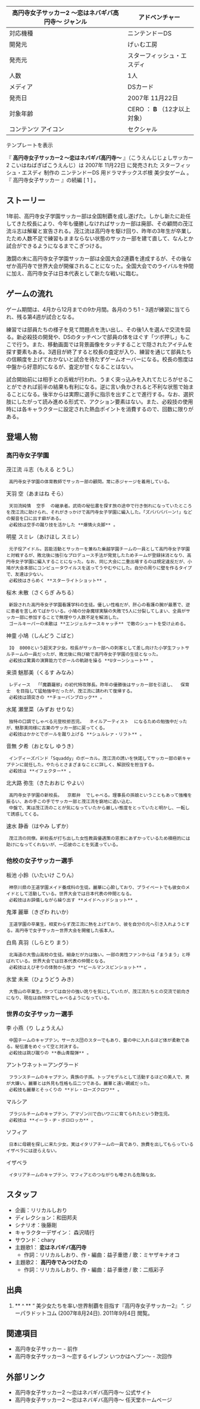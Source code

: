 高円寺女子サッカー2 〜恋はネバギバ高円寺〜  ジャンル  |  アドベンチャー   
---|---  
対応機種  |  ニンテンドーDS   
開発元  |  げぃむ工房   
発売元  |  スターフィッシュ・エスディ   
人数  |  1人   
メディア  |  DSカード   
発売日  |  2007年  11月22日   
対象年齢  |  CERO  ：  **B** （12才以上対象）   
コンテンツ  アイコン  |  セクシャル   
テンプレートを表示  
  
『 **高円寺女子サッカー2 〜恋はネバギバ高円寺〜** 』（こうえんじじょしサッカー2 こいはねばぎばこうえんじ）は  2007年  11月22日
に発売された  スターフィッシュ・エスディ  制作の  ニンテンドーDS  用ドラマチックスポ根  美少女ゲーム  。『  高円寺女子サッカー  』の続編
[  1  ]  。

##  ストーリー



1年前、高円寺女子学園サッカー部は全国制覇を成し遂げた。しかし新たに赴任してきた校長により、今年も優勝しなければサッカー部は廃部、その顧問の茂江流斗志は解雇と宣告される。茂江流は高円寺を駆け回り、昨年の3年生が卒業したため人数不足で練習もままならない状態のサッカー部を建て直して、なんとか試合ができるようになるまでこぎつける。

激闘の末に高円寺女子学園サッカー部は全国大会2連覇を達成するが、その後なぜか高円寺で世界大会が開催されることになった。全国大会でのライバルを仲間に加え、高円寺女子は日本代表として新たな戦いに臨む。

##  ゲームの流れ



ゲーム期間は、4月から12月までの9か月間。各月のうち1 - 3週が練習に当てられ、残る第4週が試合となる。

練習では部員たちの様子を見て問題点を洗い出し、その後1人を選んで交流を図る。新必殺技の開発や、DSのタッチペンで部員の体をほぐす「ツボ押し」もここで行う。また、移動画面では背景画像をタッチすることで隠されたアイテムを探す要素もある。3週目が終了すると校長の査定が入り、練習を通じて部員たちの信頼度を上げておかないと試合を待たずゲームオーバーになる。校長の態度は中盤から好意的になるが、査定が甘くなることはない。

試合開始前には相手との舌戦が行われ、うまく突っ込みを入れてたじろがせることができれば前半の結果も有利になる。逆に言い負かされると不利な状態で始まることになる。後半からは実際に選手に指示を出すことで進行する。なお、選択肢にしたがって読み進める形式で、アクション要素はない。また、必殺技の使用時には各キャラクターに設定された熱血ポイントを消費するので、回数に限りがある。

##  登場人物



###  高円寺女子学園



茂江流 斗志（もえる とうし）

     高円寺女子学園の体育教師でサッカー部の顧問。常に赤ジャージを着用している。 
天羽 空（あまはね そら）

     天羽流純情  空手  の継承者。武術の秘伝書を探す旅の途中で行き倒れになっていたところを茂江流に助けられ、それがきっかけで高円寺女子学園に編入した。「ズババババーン!」などの擬音を口に出す癖がある。 
     必殺技は空手の蹴り技を活かした **爆情火炎脚** 。 
明星 スミレ（あけほし スミレ）

     元子役アイドル。芸能活動とサッカーを兼ねた乗越学園チームの一員として高円寺女子学園と対戦するが、敗北後に強引なプロデュース手法が発覚したためチームが登録抹消となり、高円寺女子学園に編入することになった。なお、同じ大会に二重出場するのは規定違反だが、小鳩が大会本部にコンピュータウイルスを送ってうやむやにした。自分の周りに壁を作るタイプで、友達は少ない。 
     必殺技はきらめく **スターライトショット** 。 
桜木 未散（さくらぎ みちる）

     新設された高円寺女子学園看護学科の生徒。優しい性格だが、肝心の看護の腕が最悪で、逆に患者を苦しめてばかりいる。小鳩の分身魔球実験の失敗で5人に分裂してしまい、全員がサッカー部に参加することで無理やり人数不足を解消した。 
     ゴールキーパーの未散は **エンジェルナースキャッチ** で敵のシュートを受け止める。 
神童 小鳩（しんどう こばと）

     IQ  8000という超天才少女。校長がサッカー部への刺客として差し向けた小学生フットサルチームの一員だったが、敗北後に飛び級で高円寺女子学園の生徒となった。 
     必殺技は驚異の演算能力でボールの軌跡を操る **Uターンシュート** 。 
来須 魅那美（くるす みなみ）

     レディース  「「魔覇羅邪」の初代特攻隊長。昨年の優勝後はサッカー部を引退し、  保育士  を目指して猛勉強中だったが、茂江流に請われて復帰する。 
     必殺技は頭突きの **チョーパンブロック** 。 
水尾 瀬里菜（みずお せりな）

     独特の口調でしゃべる元登校拒否児。  ネイルアーティスト  になるための勉強中だったが、魅那美同様に古巣のサッカー部に戻ってくる。 
     必殺技はかかとでボールを蹴り上げる **シュルレァ・リフト** 。 
音無 夕希（おとなし ゆうき）

     インディーズバンド「Squaddy」のボーカル。茂江流の誘いを快諾してサッカー部の新キャプテンに就任した。やたらとさまざまなことに詳しく、解説役を担当する。 
     必殺技は **イフェクター** 。 
北大路 弥生（きたおおじ やよい）

     高円寺女子学園の新校長。  京都弁  でしゃべる。理事長の孫娘ということもあって強権を振るい、あの手この手でサッカー部と茂江流を窮地に追い込む。 
     中盤で、実は茂江流のことが気になっていたから厳しい態度をとっていたと明かし、一転して誘惑してくる。 
速水 静香（はやみ しずか）

     茂江流の同僚。新校長が打ち出した女性教員優遇策の恩恵にあずかっているため積極的には助けになってくれないが、一応彼のことを気遣っている。 

###  他校の女子サッカー選手



板池 小鈴（いたいけ こりん）

     神奈川県の王道学園メイド養成科の生徒。麗華に心酔しており、プライベートでも彼女のメイドとして活動している。世界大会では日本代表の仲間となる。 
     必殺技はお辞儀しながら繰り出す **メイドヘッドショット** 。 
鬼澤 麗華（きざわ れいか）

     王道学園の卒業生。相変わらず茂江流に熱を上げており、彼を自分の元へ引き入れようとする。高円寺で女子サッカー世界大会を開催した張本人。 
白鳥 真羽（しらとり まう）

     北海道の大雪山高校の生徒。細身だが力は強い。一部の男性ファンからは「まうまう」と呼ばれている。世界大会では日本代表の仲間となる。 
     必殺技はえびぞりの体勢から放つ **ビールマンスピンショット** 。 
氷堂 未来（ひょうどう みき）

     大雪山の卒業生。かつては自分の強い訛りを気にしていたが、茂江流たちとの交流で前向きになり、現在は自然体でしゃべるようになっている。 

###  世界の女子サッカー選手



李 小燕（り しょうえん）

     中国チームのキャプテン。サーカス団のスターでもあり、壷の中に入れるほど体が柔軟である。秘伝書をめぐって空と対決する。 
     必殺技は跳び蹴りの **泰山青龍弾** 。 
アントワネット＝アングラード

     フランスチームのキャプテン。貴族の子孫。トップモデルとして活動するほどの美人で、男が大嫌い。麗華とは外見も性格も瓜二つである。麗華と遠い親戚だった。 
     必殺技も麗華とそっくりの **ドレ・ローズクロワ** 。 
マルシア

     ブラジルチームのキャプテン。アマゾン川で白いワニに育てられたという野生児。 
     必殺技は **イーラ・ヂ・ポロロッカ** 。 
ソフィア

     日本に母親を探しに来た少女。実はイタリアチームの一員であり、旅費を出してもらっているイザベラには逆らえない。 
イザベラ

     イタリアチームのキャプテン。マフィアとのつながりも噂される危険な女。 

##  スタッフ



  * 企画：リリカルしおり 
  * ディレクション：和田邦夫 
  * シナリオ：後藤剛 
  * キャラクターデザイン：  森沢晴行 
  * サウンド：chary 
  * 主題歌1： **恋はネバギバ高円寺**
    * 作詞：リリカルしおり、作・編曲：益子重徳 / 歌：ミヤザキナオコ 
  * 主題歌2： **高円寺でみつけたの**
    * 作詞：リリカルしおり、作・編曲：益子重徳 / 歌：二瓶彩子 

##  出典



  1. ** ^  ** “  美少女たちを率い世界制覇を目指す『高円寺女子サッカー2』  ”. ジーパラドットコム (2007年8月24日).  2011年9月4日  閲覧。 

##  関連項目



  * 高円寺女子サッカー  \- 前作 
  * 高円寺女子サッカー3 〜恋するイレブン いつかはヘブン〜  \- 次回作 

##  外部リンク



  * 高円寺女子サッカー2 〜恋はネバギバ高円寺〜 公式サイト 
  * 高円寺女子サッカー2 〜恋はネバギバ高円寺〜 任天堂ホームページ 

